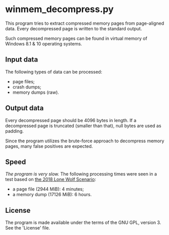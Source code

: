 # winmem_decompress.py

This program tries to extract compressed memory pages from page-aligned data.
Every decompressed page is written to the standard output.

Such compressed memory pages can be found in virtual memory of Windows 8.1 & 10 operating systems.

## Input data

The following types of data can be processed:
* page files;
* crash dumps;
* memory dumps (raw).

## Output data

Every decompressed page should be 4096 bytes in length.
If a decompressed page is truncated (smaller than that), null bytes are used as padding.

Since the program utilizes the brute-force approach to decompress memory pages, many false positives are expected.

## Speed

*The program is very slow.*
The following processing times were seen in a test based on [the 2018 Lone Wolf Scenario](https://digitalcorpora.org/corpora/scenarios/2018-lone-wolf-scenario):
* a page file (2944 MiB): 4 minutes;
* a memory dump (17126 MiB): 6 hours.

## License

The program is made available under the terms of the GNU GPL, version 3.
See the 'License' file.
